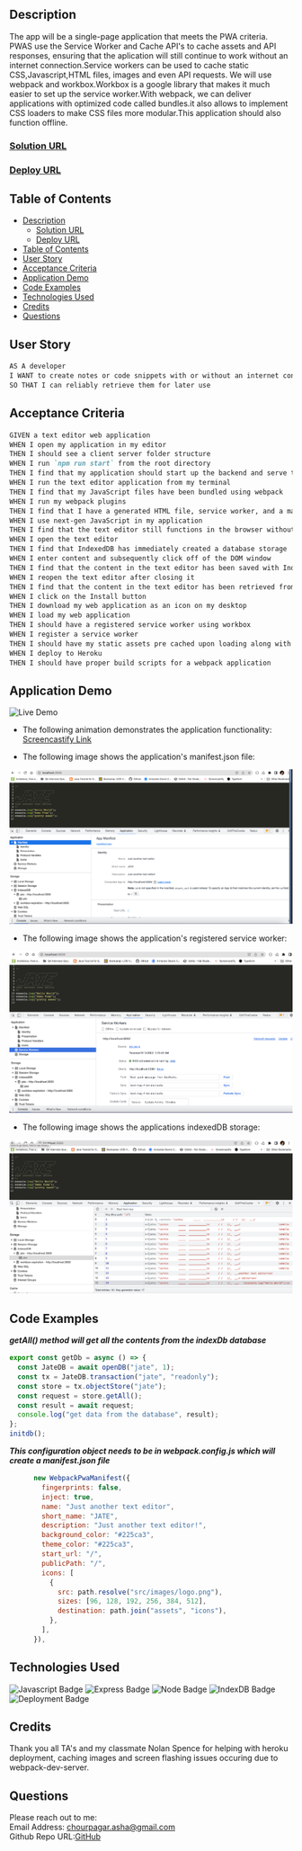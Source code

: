 ## Description
The app will be a single-page application that meets the PWA criteria. PWAS use the Service Worker and Cache API's to cache assets and API responses, ensuring that the aplication will still continue to work without an internet connection.Service workers
can be used to cache static CSS,Javascript,HTML files, images and even API requests.
We will use webpack and workbox.Workbox is a google library that makes it much easier to set up the service worker.With webpack, we can deliver applications with optimized code called bundles.it also allows to implement CSS loaders to make CSS files more modular.This application should also function offline.

### [Solution URL](https://github.com/ashachakre0906/PWA-Text-Editor)
### [Deploy URL](https://asha-pwa-text-editor.herokuapp.com/)

## Table of Contents
- [Description](#description)
  - [Solution URL](#solution-url)
  - [Deploy URL](#deploy-url)
- [Table of Contents](#table-of-contents)
- [User Story](#user-story)
- [Acceptance Criteria](#acceptance-criteria)
- [Application Demo](#application-demo)
- [Code Examples](#code-examples)
- [Technologies Used](#technologies-used)
- [Credits](#credits)
- [Questions](#questions)


## User Story
```md
AS A developer
I WANT to create notes or code snippets with or without an internet connection
SO THAT I can reliably retrieve them for later use
```

## Acceptance Criteria
```md
GIVEN a text editor web application
WHEN I open my application in my editor
THEN I should see a client server folder structure
WHEN I run `npm run start` from the root directory
THEN I find that my application should start up the backend and serve the client
WHEN I run the text editor application from my terminal
THEN I find that my JavaScript files have been bundled using webpack
WHEN I run my webpack plugins
THEN I find that I have a generated HTML file, service worker, and a manifest file
WHEN I use next-gen JavaScript in my application
THEN I find that the text editor still functions in the browser without errors
WHEN I open the text editor
THEN I find that IndexedDB has immediately created a database storage
WHEN I enter content and subsequently click off of the DOM window
THEN I find that the content in the text editor has been saved with IndexedDB
WHEN I reopen the text editor after closing it
THEN I find that the content in the text editor has been retrieved from our IndexedDB
WHEN I click on the Install button
THEN I download my web application as an icon on my desktop
WHEN I load my web application
THEN I should have a registered service worker using workbox
WHEN I register a service worker
THEN I should have my static assets pre cached upon loading along with subsequent pages and static assets
WHEN I deploy to Heroku
THEN I should have proper build scripts for a webpack application
```

## Application Demo
![Live Demo](/client/src/images/PWA-Text-Editor.gif)

- The following animation demonstrates the application functionality:
[Screencastify Link](https://watch.screencastify.com/v/0aFqEyzl3Pt23scLBdth)

- The following image shows the application's manifest.json file:
<img src="./client/src/images/manifest.json.png">

- The following image shows the application's registered service worker:
<img src="./client/src/images/service-worker.png">

- The following image shows the applications indexedDB storage:
<img src="./client/src/images/indexdb.png">


## Code Examples
***getAll() method will get all the contents from the indexDb database***

```js
export const getDb = async () => {
  const JateDB = await openDB("jate", 1);
  const tx = JateDB.transaction("jate", "readonly");
  const store = tx.objectStore("jate");
  const request = store.getAll();
  const result = await request;
  console.log("get data from the database", result);
};
initdb();
```
***This configuration object needs to be in webpack.config.js which will create a manifest.json file***

```js
      new WebpackPwaManifest({
        fingerprints: false,
        inject: true,
        name: "Just another text editor",
        short_name: "JATE",
        description: "Just another text editor!",
        background_color: "#225ca3",
        theme_color: "#225ca3",
        start_url: "/",
        publicPath: "/",
        icons: [
          {
            src: path.resolve("src/images/logo.png"),
            sizes: [96, 128, 192, 256, 384, 512],
            destination: path.join("assets", "icons"),
          },
        ],
      }),
```

## Technologies Used
![Javascript Badge](https://img.shields.io/badge/language-Javascript-blue.svg)
![Express Badge](https://img.shields.io/badge/backend-Express-yellow.svg)
![Node Badge](https://img.shields.io/badge/backend-Node-orange.svg)
![IndexDB Badge](https://img.shields.io/badge/Database-IndexDB-magenta.svg)
![Deployment Badge](https://img.shields.io/badge/Deployment-Heroku-green.svg)

## Credits
Thank you all TA's and my classmate Nolan Spence for helping with heroku deployment, caching images and screen flashing issues occuring due to webpack-dev-server.


## Questions
Please reach out to me:<br>
Email Address: chourpagar.asha@gmail.com <br>
Github Repo URL:[GitHub](https://github.com/ashachakre0906)
